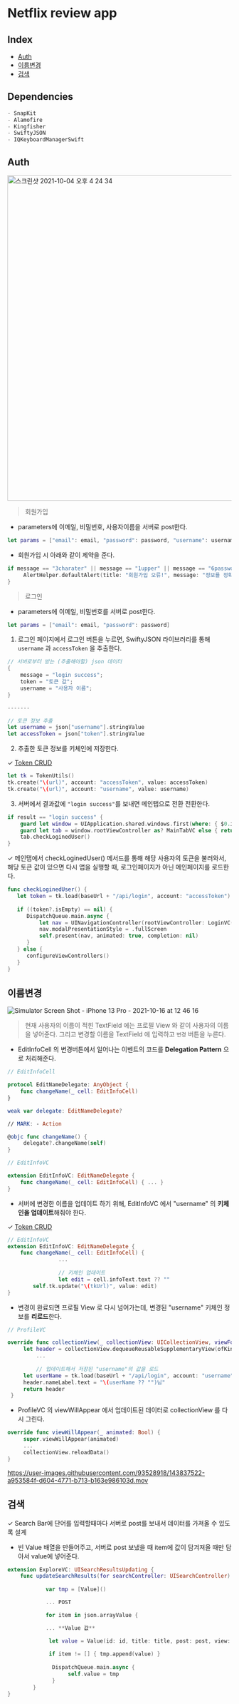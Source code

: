 # Netflix review app

## Index
  - [Auth](#Auth)
  - [이름변경](#이름변경)
  - [검색](#검색)

## Dependencies

```swift
- SnapKit
- Alamofire
- Kingfisher
- SwiftyJSON
- IQKeyboardManagerSwift
```

## Auth

<img width="730" alt="스크린샷 2021-10-04 오후 4 24 34" src="https://user-images.githubusercontent.com/93528918/143837211-f5e501e8-9eaf-4449-8646-7d108777b27e.png">

> 회원가입


- parameters에 이메일, 비밀번호, 사용자이름을 서버로 post한다.

```swift
let params = ["email": email, "password": password, "username": username]
```

- 회원가입 시 아래와 같이 제약을 준다.

```swift
if message == "3charater" || message == "1upper" || message == "6password" {
     AlertHelper.defaultAlert(title: "회원가입 오류!", message: "정보를 정확하게 입력해주세요\n(비밀번호는 6자리이상, 이름은 3글자이상 입력해주세요)", okMessage: "확인", over: self)
}
```

> 로그인
>

- parameters에 이메일, 비밀번호를 서버로 post한다.

```swift
let params = ["email": email, "password": password]
```

1. 로그인 페이지에서 로그인 버튼을 누르면, SwiftyJSON 라이브러리를 통해 `username` 과 `accessToken` 을 추출한다.

```swift
// 서버로부터 받는 (추출해야할) json 데이터
{
    message = "login success";
    token = "토큰 값";
    username = "사용자 이름";
}

-------

// 토큰 정보 추출
let username = json["username"].stringValue
let accessToken = json["token"].stringValue
```

2. 추출한 토큰 정보를 키체인에 저장한다.

✓ [Token CRUD]([https://github.com/Netflix-Review/NetflixReview_iOS/blob/main/NetflixReview/Utils/TokenUtils.swift](https://github.com/Netflix-Review/NetflixReview_iOS/blob/main/NetflixReview/Utils/TokenUtils.swift))

```swift
let tk = TokenUtils()
tk.create("\(url)", account: "accessToken", value: accessToken)
tk.create("\(url)", account: "username", value: username)
```

3. 서버에서 결과값에 `"login success"`를 보내면 메인탭으로 전환 전환한다.

```swift
if result == "login success" {
    guard let window = UIApplication.shared.windows.first(where: { $0.isKeyWindow }) else { return }
    guard let tab = window.rootViewController as? MainTabVC else { return }
    tab.checkLoginedUser()
}
```

✓ 메인탭에서 checkLoginedUser() 메서드를 통해 해당 사용자의 토큰을 불러와서, 해당 토큰 값이 있으면 다시 앱을 실행할 때, 로그인페이지가 아닌 메인페이지를 로드한다.

```swift
func checkLoginedUser() {
   let token = tk.load(baseUrl + "/api/login", account: "accessToken")
        
   if ((token?.isEmpty) == nil) {
      DispatchQueue.main.async {
          let nav = UINavigationController(rootViewController: LoginVC())
          nav.modalPresentationStyle = .fullScreen
          self.present(nav, animated: true, completion: nil)
      }
   } else {
      configureViewControllers()
   }
}
```


## 이름변경

![Simulator Screen Shot - iPhone 13 Pro - 2021-10-16 at 12 46 16](https://user-images.githubusercontent.com/93528918/143837466-7ef5b601-9abd-48b2-bb44-da9ef8995323.png)

> 현재 사용자의 이름이 적힌 TextField 에는 프로필 View 와 같이 사용자의 이름을 넣어준다.
> 그리고 변경할 이름을 TextField 에 입력하고 `변경` 버튼을 누른다.
>


- EditInfoCell 의 변경버튼에서 일어나는 이벤트의 코드를 **Delegation Pattern** 으로 처리해준다.

```swift
// EditInfoCell

protocol EditNameDelegate: AnyObject {
    func changeName(_ cell: EditInfoCell)
}

weak var delegate: EditNameDelegate?

// MARK: - Action

@objc func changeName() {
     delegate?.changeName(self)
}
```

```swift
// EditInfoVC

extension EditInfoVC: EditNameDelegate {
    func changeName(_ cell: EditInfoCell) { ... }
}
```

- 서버에 변경한 이름을 업데이트 하기 위해, EditInfoVC 에서 "username" 의 **키체인을 업데이트**해줘야 한다.

✓ [Token CRUD]([https://github.com/Netflix-Review/NetflixReview_iOS/blob/main/NetflixReview/Utils/TokenUtils.swift](https://github.com/Netflix-Review/NetflixReview_iOS/blob/main/NetflixReview/Utils/TokenUtils.swift))

```swift
// EditInfoVC
extension EditInfoVC: EditNameDelegate {
    func changeName(_ cell: EditInfoCell) {
				...
				
				// 키체인 업데이트
				let edit = cell.infoText.text ?? ""
        self.tk.update("\(tkUrl)", value: edit)
}
```

- 변경이 완료되면 프로필 View 로 다시 넘어가는데, 변경된 "username" 키체인 정보를 **리로드**한다.

```swift
// ProfileVC

override func collectionView(_ collectionView: UICollectionView, viewForSupplementaryElementOfKind kind: String, at indexPath: IndexPath) -> UICollectionReusableView {
     let header = collectionView.dequeueReusableSupplementaryView(ofKind: kind, withReuseIdentifier: headerId, for: indexPath) as! ProfileHeader
		 ... 
     
		 // 업데이트해서 저장된 "username"의 값을 로드
     let userName = tk.load(baseUrl + "/api/login", account: "username")
     header.nameLabel.text = "\(userName ?? "")님"
     return header
 }
```

- ProfileVC 의 viewWillAppear 에서 업데이트된 데이터로 collectionView 를 다시 그린다.

```swift
override func viewWillAppear(_ animated: Bool) {
     super.viewWillAppear(animated)
     ...
     collectionView.reloadData()
}
```



https://user-images.githubusercontent.com/93528918/143837522-a953584f-d604-4771-b713-b163e986103d.mov




## 검색


✓ Search Bar에 단어를 입력할때마다 서버로 post를 보내서 데이터를 가져올 수 있도록 설계

- 빈 Value 배열을 만들어주고, 서버로 post 보냈을 때 item에 값이 담겨져올 때만 담아서 value에 넣어준다.

```swift
extension ExploreVC: UISearchResultsUpdating {
	func updateSearchResults(for searchController: UISearchController) {
			
			var tmp = [Value]()

			... POST

			for item in json.arrayValue {

			... **Value 값**

		     let value = Value(id: id, title: title, post: post, view: view, info: info, des: des, rank: rank, list: list)
                        
		     if item != [] { tmp.append(value) }
                        
		      DispatchQueue.main.async {
		           self.value = tmp
		      }
		}
}
```





